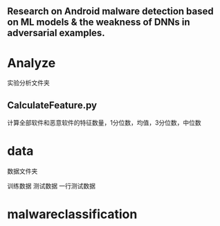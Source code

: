 ## Research on Android malware detection based on ML models & the weakness of DNNs in adversarial examples.


# Analyze
实验分析文件夹
## CalculateFeature.py
计算全部软件和恶意软件的特征数量，1分位数，均值，3分位数，中位数


# data
数据文件夹

训练数据 测试数据 一行测试数据


# malwareclassification
